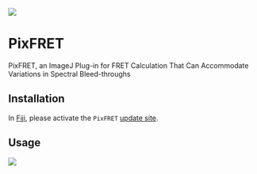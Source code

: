 [![](https://travis-ci.com/fmi-basel/pixfret.svg?branch=master)](https://travis-ci.com/fmi-basel/pixfret)

# PixFRET

PixFRET, an ImageJ Plug-in for FRET Calculation That Can Accommodate Variations in Spectral Bleed-throughs

## Installation

In [Fiji](https://imagej.net/Fiji), please activate the `PixFRET` [update site](https://imagej.net/How_to_follow_a_3rd_party_update_site).

## Usage

[![](https://img.shields.io/badge/PDF-User_Guide-red)](https://imagej.net/_images/4/4f/PixFRET_userguide.pdf)
